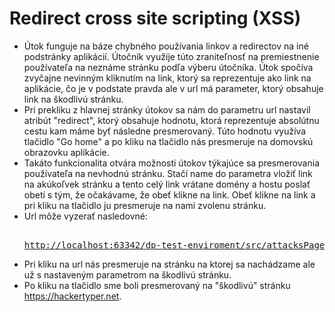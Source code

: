 # Redirect cross site scripting (XSS)

- Útok funguje na báze chybného používania linkov a redirectov na iné podstránky aplikácií.
  Útočník využije túto zraniteľnosť na premiestnenie používateľa na neznáme stránku podľa výberu útočníka. Útok spočíva zvyčajne nevinným kliknutím na link, ktorý sa reprezentuje
  ako link na aplikácie, čo je v podstate pravda ale v url má parameter, ktorý obsahuje link na škodlivú stránku.
- Pri prekliku z hlavnej stránky útokov sa nám do parametru url nastavil atribút "redirect", ktorý obsahuje hodnotu, ktorá reprezentuje absolútnu cestu kam
  máme byť následne presmerovaný. Túto hodnotu využíva tlačidlo "Go home" a po kliku na tlačidlo nás presmeruje na domovskú obrazovku aplikácie.
- Takáto funkcionalita otvára možnosti útokov týkajúce sa presmerovania používateľa na nevhodnú stránku. Stačí name do parametra vložiť link na akúkoľvek stránku
  a tento celý link vrátane domény a hostu poslať obetí s tým, že očakávame, že obeť klikne na link. Obeť klikne na link a pri kliku na tlačidlo ju presmeruje na nami zvolenu stránku.
- Url môže vyzerať nasledovné:<pre><a href="http://localhost:63342/dp-test-enviroment/src/attacksPages/redirectXss.html?redirect=https://hackertyper.net/">
  http://localhost:63342/dp-test-enviroment/src/attacksPages/redirectXss.html?redirect=https://hackertyper.net/</a></pre>
- Pri kliku na url nás presmeruje na stránku na ktorej sa nachádzame ale už s nastaveným parametrom na škodlivú stránku.
- Po kliku na tlačidlo sme boli presmerovaný na "škodlivú" stránku https://hackertyper.net.